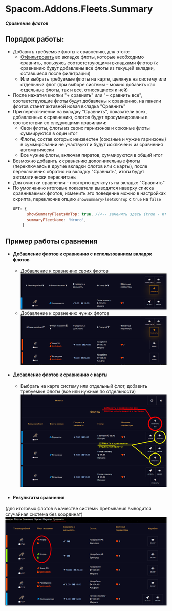 # Spacom.Addons.Fleets.Summary
***Сравнение флотов***

## Порядок работы:
+ Добавить требуемые флоты к сравнению, для этого:
    - [Отфильтровать](./fleets-sort.md) во вкладке флоты, которые необходимо сравнить, пользуясь соответствующими вкладками флотов (к сравнению будут добавлены все флоты из текущей вкладки, оставшиеся после фильтрации)
    - Или выбрать требуемые флоты на карте, щелкнув на систему или отдельный флот (при выборе системы - можно добавить как отдельные флоты, так и все, относящиеся к ней)
+ После нажатия кнопки "+ сравнить" или "+ сравнить все", соответствующие флоты будут добавлены к сравнению, на панели флотов станет активной новая вкладка "Сравнить"
+ При переключении на вкладку "Сравнить", показатели всех, добавленных к сравнению, флотов будут просуммированы в соответствии со следующими правилами:
    - Свои флоты, флоты из своих гарнизонов и союзные флоты суммируются в один итог
    - Флоты, состав которых неизвестен (союзные и чужие гарнизоны) в суммировании не участвуют и будут исключены из сравнения автоматически
    - Все чужие флоты, включая пиратов, суммируются в общий итог
+ Возможно добавить к сравнению дополнительные флоты (переключаясь в другие вкладки флотов или с карты), после переключения обратно на вкладку "Сравнить", итоги будут автоматически пересчитаны
+ Для очистки сравнения - повторно щелкнуть на вкладке "Сравнить"
+ По умолчанию итоговые показатели выводятся наверху списка сравниваемых флотов, изменить это поведение можно в настройках скрипта, переключив опцию `showSummaryFleetsOnTop` с `true` на `false`
    ```js
    OPT: {
          showSummaryFleetsOnTop: true, //<-- заменить здесь (true - итоги сверху, false - итоги внизу)
          summaryFleetName: 'Итого',
        }
    ```

## Пример работы сравнения
+ #### Добавление флотов к сравнению с использованием вкладок флотов
    - Добавление к сравнению своих флотов
    ![сравнение флотов - добавить свой флот к сравнению](./img/fleets-summary/fleets-summary-own-01.png)
    - Добавление к сравнению чужих флотов
    ![сравнение флотов - добавить чужой флот к сравнению](./img/fleets-summary/fleets-summary-other-01.png)
+ #### Добавление флотов к сравнению с карты
    - Выбрать на карте систему или отдельный флот, добавить требуемые флоты (все или нужные по отдельности)
    ![сравнение флотов - добавление флотов с карты](./img/fleets-summary/fleets-summary-many-01.png)
+ #### Результаты сравнения
(для итоговых флотов в качестве системы пребывания выводится случайная система без координат)
![сравнение флотов - просмотр итоговых результатов](./img/fleets-summary/fleets-summary-all-01.png)